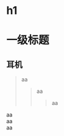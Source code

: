 # h1
一级标题
=====
耳机
----

> aa
>>aa
>>> aa

<div>
<div>aa</div>
<div>aa</div>
<div>aa</div>
</div>

```javascprit

